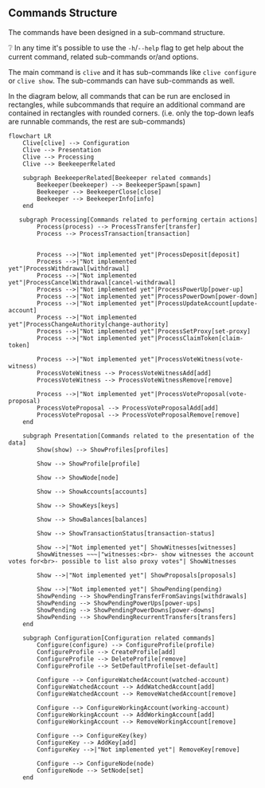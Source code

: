 ## Commands Structure

The commands have been designed in a sub-command structure.

:grey_question: In any time it's possible to use the `-h`/`--help` flag to get help about the current command,
related sub-commands or/and options.

The main command is `clive` and it has sub-commands like `clive configure` or `clive show`.
The sub-commands can have sub-commands as well.

In the diagram below, all commands that can be run are enclosed in rectangles, while subcommands that require an
additional command are contained in rectangles with rounded corners. (i.e. only the top-down leafs are runnable
commands, the rest are sub-commands)

```mermaid
flowchart LR
    Clive[clive] --> Configuration
    Clive --> Presentation
    Clive --> Processing
    Clive --> BeekeeperRelated

    subgraph BeekeeperRelated[Beekeeper related commands]
        Beekeeper(beekeeper) --> BeekeeperSpawn[spawn]
        Beekeeper --> BeekeeperClose[close]
        Beekeeper --> BeekeeperInfo[info]
    end

   subgraph Processing[Commands related to performing certain actions]
        Process(process) --> ProcessTransfer[transfer]
        Process --> ProcessTransaction[transaction]


        Process -->|"Not implemented yet"|ProcessDeposit[deposit]
        Process -->|"Not implemented yet"|ProcessWithdrawal[withdrawal]
        Process -->|"Not implemented yet"|ProcessCancelWithdrawal[cancel-withdrawal]
        Process -->|"Not implemented yet"|ProcessPowerUp[power-up]
        Process -->|"Not implemented yet"|ProcessPowerDown[power-down]
        Process -->|"Not implemented yet"|ProcessUpdateAccount[update-account]
        Process -->|"Not implemented yet"|ProcessChangeAuthority[change-authority]
        Process -->|"Not implemented yet"|ProcessSetProxy[set-proxy]
        Process -->|"Not implemented yet"|ProcessClaimToken[claim-token]

        Process -->|"Not implemented yet"|ProcessVoteWitness(vote-witness)
        ProcessVoteWitness --> ProcessVoteWitnessAdd[add]
        ProcessVoteWitness --> ProcessVoteWitnessRemove[remove]

        Process -->|"Not implemented yet"|ProcessVoteProposal(vote-proposal)
        ProcessVoteProposal --> ProcessVoteProposalAdd[add]
        ProcessVoteProposal --> ProcessVoteProposalRemove[remove]
    end

    subgraph Presentation[Commands related to the presentation of the data]
        Show(show) --> ShowProfiles[profiles]

        Show --> ShowProfile[profile]

        Show --> ShowNode[node]

        Show --> ShowAccounts[accounts]

        Show --> ShowKeys[keys]

        Show --> ShowBalances[balances]

        Show --> ShowTransactionStatus[transaction-status]

        Show -->|"Not implemented yet"| ShowWitnesses[witnesses]
        ShowWitnesses ~~~|"witnesses:<br>- show witnesses the account votes for<br>- possible to list also proxy votes"| ShowWitnesses

        Show -->|"Not implemented yet"| ShowProposals[proposals]

        Show -->|"Not implemented yet"| ShowPending(pending)
        ShowPending --> ShowPendingTransferFromSavings[withdrawals]
        ShowPending --> ShowPendingPowerUps[power-ups]
        ShowPending --> ShowPendingPowerDowns[power-downs]
        ShowPending --> ShowPendingRecurrentTransfers[transfers]
    end

    subgraph Configuration[Configuration related commands]
        Configure(configure) --> ConfigureProfile(profile)
        ConfigureProfile --> CreateProfile[add]
        ConfigureProfile --> DeleteProfile[remove]
        ConfigureProfile --> SetDefaultProfile[set-default]

        Configure --> ConfigureWatchedAccount(watched-account)
        ConfigureWatchedAccount --> AddWatchedAccount[add]
        ConfigureWatchedAccount --> RemoveWatchedAccount[remove]

        Configure --> ConfigureWorkingAccount(working-account)
        ConfigureWorkingAccount --> AddWorkingAccount[add]
        ConfigureWorkingAccount --> RemoveWorkingAccount[remove]

        Configure --> ConfigureKey(key)
        ConfigureKey --> AddKey[add]
        ConfigureKey -->|"Not implemented yet"| RemoveKey[remove]

        Configure --> ConfigureNode(node)
        ConfigureNode --> SetNode[set]
    end
```
